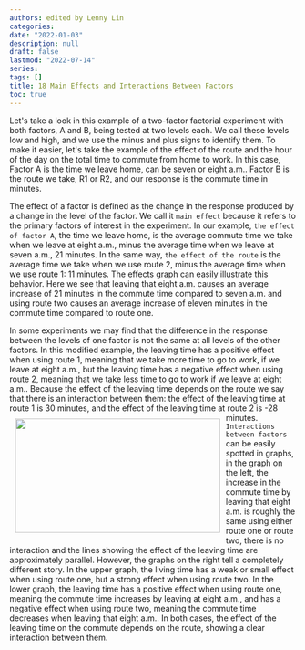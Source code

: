 ```yaml
---
authors: edited by Lenny Lin
categories: 
date: "2022-01-03"
description: null
draft: false
lastmod: "2022-07-14"
series: 
tags: []
title: 18 Main Effects and Interactions Between Factors
toc: true
---
```





<!--more-->

Let's take a look in this example of a two-factor factorial experiment with both factors, A and B, being tested at two levels each. We call these levels low and high, and we use the minus and plus signs to identify them. To make it easier, let's take the example of the effect of the route and the hour of the day on the total time to commute from home to work. In this case, Factor A is the time we leave home, can be seven or eight a.m.. Factor B is the route we take, R1 or R2, and our response is the commute time in minutes.  

The effect of a factor is defined as the change in the response produced by a change in the level of the factor. We call it `main effect` because it refers to the primary factors of interest in the experiment. In our example, `the effect of factor A`, the time we leave home, is the average commute time we take when we leave at eight a.m., minus the average time when we leave at seven a.m., 21 minutes. In the same way, `the effect of the route` is the average time we take when we use route 2, minus the average time when we use route 1: 11 minutes. The effects graph can easily illustrate this behavior. Here we see that leaving that eight a.m. causes an average increase of 21 minutes in the commute time compared to seven a.m. and using route two causes an average increase of eleven minutes in the commute time compared to route one.   

In some experiments we may find that the difference in the response between the levels of one factor is not the same at all levels of the other factors. In this modified example, the leaving time has a positive effect when using route 1, meaning that we take more time to go to work, if we leave at eight a.m., but the leaving time has a negative effect when using route 2, meaning that we take less time to go to work if we leave at eight a.m.. Because the effect of the leaving time depends on the route we say that there is an interaction between them: the effect of the leaving time at route 1 is 30 minutes, and the effect of the leaving time at route 2 is -28 minutes. 
<img width ="360" height= "200" src = "/docs/images/Screenshot 2022-07-14 210611.png" style ="float: left" HSPACE="10" VSPACE="10"/>
`Interactions between factors` can be easily spotted in graphs, in the graph on the left, the increase in the commute time by leaving that eight a.m. is roughly the same using either route one or route two, there is no interaction and the lines showing the effect of the leaving time are approximately parallel. However, the graphs on the right tell a completely different story. In the upper graph, the living time has a weak or small effect when using route one, but a strong effect when using route two. In the lower graph, the leaving time has a positive effect when using route one, meaning the commute time increases by leaving at eight a.m., and has a negative effect when using route two, meaning the commute time decreases when leaving that eight a.m.. In both cases, the effect of the leaving time on the commute depends on the route, showing a clear interaction between them. 